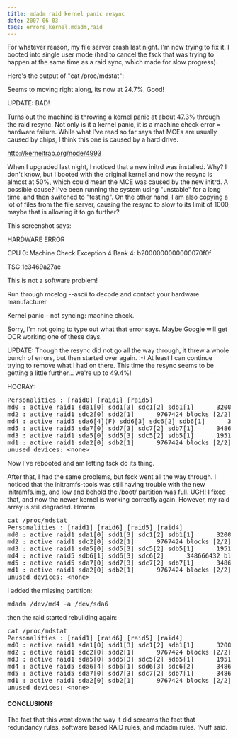 ```yaml
---
title: mdadm raid kernel panic resync
date: 2007-06-03
tags: errors,kernel,mdadm,raid
---
```

For whatever reason, my file server crash last night. I'm now trying to fix it. I booted into single user mode (had to cancel the fsck that was trying to happen at the same time as a raid sync, which made for slow progress).

Here's the output of "cat /proc/mdstat":


Seems to moving right along, its now at 24.7%. Good!

UPDATE: BAD!

Turns out the machine is throwing a kernel panic at about 47.3% through the raid resync. Not only is it a kernel panic, it is a machine check error = hardware failure. While what I've read so far says that MCEs are usually caused by chips, I think this one is caused by a hard drive.

<a href="http://kerneltrap.org/node/4993">http://kerneltrap.org/node/4993</a>

When I upgraded last night, I noticed that a new initrd was installed. Why? I don't know, but I booted with the original kernel and now the resync is almost at 50%, which could mean the MCE was caused by the new initrd. A possible cause? I've been running the system using "unstable" for a long time, and then switched to "testing". On the other hand, I am also copying a lot of files from the file server, causing the resync to slow to its limit of 1000, maybe that is allowing it to go further?


This screenshot says:

HARDWARE ERROR

CPU 0: Machine Check Exception 4 Bank 4: b2000000000000070f0f

TSC 1c3469a27ae

This is not a software problem!

Run through mcelog --ascii to decode and contact your hardware manufacturer

Kernel panic - not syncing: machine check.


Sorry, I'm not going to type out what that error says. Maybe Google will get OCR working one of these days.

UPDATE: Though the resync did not go all the way through, it threw a whole bunch of errors, but then started over again. :-) At least I can continue trying to remove what I had on there. This time the resync seems to be getting a little further... we're up to 49.4%!

HOORAY:

<pre>Personalities : [raid0] [raid1] [raid5]
md0 : active raid1 sda1[0] sdd1[3] sdc1[2] sdb1[1]      32000 blocks [4/4] [UUUU]
md2 : active raid1 sdc2[0] sdd2[1]      9767424 blocks [2/2] [UU]
md4 : active raid5 sda6[4](F) sdd6[3] sdc6[2] sdb6[1]      348666432 blocks level 5, 64k chunk, algorithm 2 [4/3] [_UUU]
md5 : active raid5 sda7[0] sdd7[3] sdc7[2] sdb7[1]      348666432 blocks level 5, 64k chunk, algorithm 2 [4/4] [UUUU]
md3 : active raid1 sda5[0] sdd5[3] sdc5[2] sdb5[1]      1951744 blocks [4/4] [UUUU]
md1 : active raid1 sda2[0] sdb2[1]      9767424 blocks [2/2] [UU]
unused devices: &lt;none></pre>

Now I've rebooted and am letting fsck do its thing.

After that, I had the same problems, but fsck went all the way through. I noticed that the initramfs-tools was still having trouble with the new initramfs.img, and low and behold the /boot/ partition was full. UGH! I fixed that, and now the newer kernel is working correctly again. However, my raid array is still degraded. Hmmm.

<pre>cat /proc/mdstat
Personalities : [raid1] [raid6] [raid5] [raid4]
md0 : active raid1 sda1[0] sdd1[3] sdc1[2] sdb1[1]      32000 blocks [4/4] [UUUU]
md2 : active raid1 sdc2[0] sdd2[1]      9767424 blocks [2/2] [UU]
md3 : active raid1 sda5[0] sdd5[3] sdc5[2] sdb5[1]      1951744 blocks [4/4] [UUUU]
md4 : active raid5 sdb6[1] sdd6[3] sdc6[2]      348666432 blocks level 5, 64k chunk, algorithm 2 [4/3] [_UUU]
md5 : active raid5 sda7[0] sdd7[3] sdc7[2] sdb7[1]      348666432 blocks level 5, 64k chunk, algorithm 2 [4/4] [UUUU]
md1 : active raid1 sda2[0] sdb2[1]      9767424 blocks [2/2] [UU]
unused devices: &lt;none></pre>

I added the missing partition:

<pre>mdadm /dev/md4 -a /dev/sda6</pre>

then the raid started rebuilding again:

<pre>cat /proc/mdstat
Personalities : [raid1] [raid6] [raid5] [raid4]
md0 : active raid1 sda1[0] sdd1[3] sdc1[2] sdb1[1]      32000 blocks [4/4] [UUUU]
md2 : active raid1 sdc2[0] sdd2[1]      9767424 blocks [2/2] [UU]
md3 : active raid1 sda5[0] sdd5[3] sdc5[2] sdb5[1]      1951744 blocks [4/4] [UUUU]
md4 : active raid5 sda6[4] sdb6[1] sdd6[3] sdc6[2]      348666432 blocks level 5, 64k chunk, algorithm 2 [4/3] [_UUU]      [>....................]  recovery =  0.1% (191348/116222144) finish=50.5min speed=38269K/sec
md5 : active raid5 sda7[0] sdd7[3] sdc7[2] sdb7[1]      348666432 blocks level 5, 64k chunk, algorithm 2 [4/4] [UUUU]
md1 : active raid1 sda2[0] sdb2[1]      9767424 blocks [2/2] [UU]
unused devices: &lt;none></pre>

#### CONCLUSION?

The fact that this went down the way it did screams the fact that redundancy rules, software based RAID rules, and mdadm rules.  'Nuff said.

